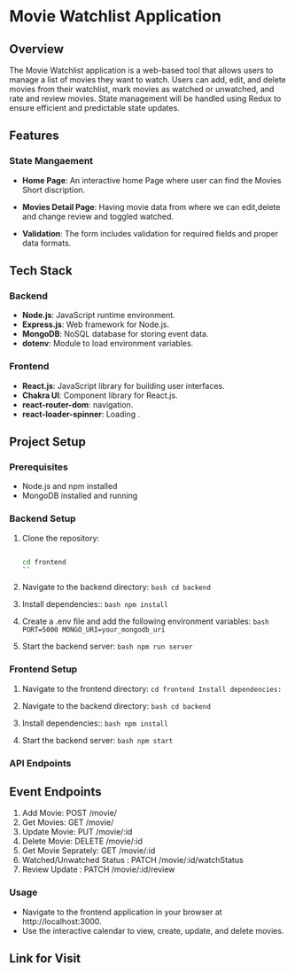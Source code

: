 # Movie Watchlist Application

## Overview

The Movie Watchlist application is a web-based tool that allows users to manage a list of movies they want to watch. Users can add, edit, and delete movies from their watchlist, mark movies as watched or unwatched, and rate and review movies. State management will be handled using Redux to ensure efficient and predictable state updates.

## Features

### State Mangaement

- **Home Page**: An interactive home Page where user can find the Movies Short discription.
- **Movies Detail Page**: Having movie data from where we can edit,delete and change review and toggled watched.

- **Validation**: The form includes validation for required fields and proper data formats.

## Tech Stack

### Backend

- **Node.js**: JavaScript runtime environment.
- **Express.js**: Web framework for Node.js.
- **MongoDB**: NoSQL database for storing event data.
- **dotenv**: Module to load environment variables.

### Frontend

- **React.js**: JavaScript library for building user interfaces.
- **Chakra UI**: Component library for React.js.
- **react-router-dom**: navigation.
- **react-loader-spinner**: Loading .

## Project Setup

### Prerequisites

- Node.js and npm installed
- MongoDB installed and running

### Backend Setup

1. Clone the repository:

   ```bash

   cd frontend
   ``

   ```

2. Navigate to the backend directory:
   `bash
   cd backend`

3. Install dependencies::
   `bash
   npm install`
4. Create a .env file and add the following environment variables:
   `bash
    PORT=5000
    MONGO_URI=your_mongodb_uri
`
5. Start the backend server:
   `bash
   npm run server`

### Frontend Setup

1. Navigate to the frontend directory:
   `cd frontend
Install dependencies:`

2. Navigate to the backend directory:
   `bash
   cd backend`
3. Install dependencies::
   `bash
   npm install`

4. Start the backend server:
   `bash
   npm start`

### API Endpoints

## Event Endpoints

1. Add Movie: POST /movie/
2. Get Movies: GET /movie/
3. Update Movie: PUT /movie/:id
4. Delete Movie: DELETE /movie/:id
5. Get Movie Seprately: GET /movie/:id
6. Watched/Unwatched Status : PATCH /movie/:id/watchStatus
7. Review Update : PATCH /movie/:id/review

### Usage

- Navigate to the frontend application in your browser at http://localhost:3000.
- Use the interactive calendar to view, create, update, and delete movies.

## Link for Visit
